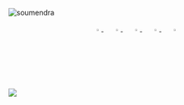 <!--
- 🔭 I’m currently working on ...
- 🌱 I’m currently learning ...
- 👯 I’m looking to collaborate on ...
- 🤔 I’m looking for help with ...
- 💬 Ask me about ...
- 📫 How to reach me: ...
- 😄 Pronouns: ...
- ⚡ Fun fact: ...
[![trophy](https://github-profile-trophy.vercel.app/?username=soumendra&theme=onedark)](https://github.com/ryo-ma/github-profile-trophy)


<a href="https://github.com/anuraghazra/github-readme-stats">
  <img align="left" src="https://github-readme-stats.vercel.app/api?username=soumendra&count_private=true&show_icons=true" />
</a>
-->

<p align="left"> <img src="https://komarev.com/ghpvc/?username=soumendra&style=flat-square" alt="soumendra" /> </p>


<div align="center">
    <a href="https://github.com/soumendra">
        <img src="https://github.com/soumendra/soumendra/blob/master/icons/github.png" width="3%"/>
    </a>
    <img width="3%" />
    <a href="https://twitter.com/dataBiryani">
        <img src="https://github.com/soumendra/soumendra/blob/master/icons/twitter.png" width="3%"/>
    </a>
    <img width="3%" />
    <a href="https://linkedin.com/in/soumendradhanee">
        <img src="https://github.com/soumendra/soumendra/blob/master/icons/linkedin.png" width="3%"/>
    </a>
    <img width="3%" />
    <a href="https://kaggle.com/soumendra">
        <img src="https://github.com/soumendra/soumendra/blob/master/icons/kaggle.png" width="3%"/>
    </a>
    <img width="3%" />
    <a href="https://medium.com/@soumendra">
        <img src="https://github.com/soumendra/soumendra/blob/master/icons/medium.png" width="3%" />
    </a>
</div>




<a href="https://github.com/anuraghazra/github-readme-stats">
  <img align="left" src="https://github-readme-stats.vercel.app/api/top-langs/?username=soumendra" />
</a>
